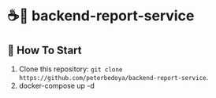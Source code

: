 # ☕🚀 backend-report-service

## 🏁 How To Start

1. Clone this repository: `git clone https://github.com/peterbedoya/backend-report-service`.
2. docker-compose up -d
